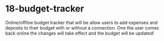 # 18-budget-tracker

Online/offline budget tracker that will be allow users to add expenses and deposits to their budget with or without a connection. One the user comes back online the changes will take effect and the budget will be updated!

